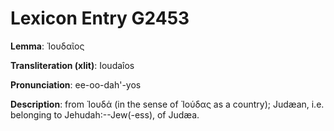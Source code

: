 # Lexicon Entry G2453

**Lemma**: Ἰουδαῖος

**Transliteration (xlit)**: Ioudaîos

**Pronunciation**: ee-oo-dah'-yos

**Description**:
from Ἰουδά (in the sense of Ἰούδας as a country); Judæan, i.e. belonging to Jehudah:--Jew(-ess), of Judæa.
